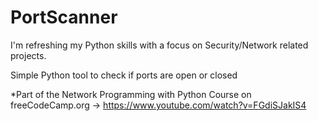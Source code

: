 # PortScanner

I'm refreshing my Python skills with a focus on Security/Network related projects.

Simple Python tool to check if ports are open or closed

*Part of the Network Programming with Python Course on freeCodeCamp.org -> https://www.youtube.com/watch?v=FGdiSJakIS4
